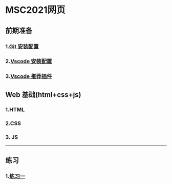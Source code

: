 <!--
 * @Author: 目棃
 * @LastEditTime: 2021-11-14 20:44:27
 * @Description: README
-->
# MSC2021网页
## 前期准备

### 1.[Git 安装配置](.\Reference\前期准备\Git_安装配置.md)

### 2.[Vscode 安装配置](.\Reference\前期准备\Vscode_安装配置.md)
### 3.[Vscode 推荐插件](.\Reference\前期准备\Vscode_推荐插件.md)

## Web 基础(html+css+js)
### 1.HTML
### 2.CSS
### 3. JS
---
## 练习
### 1.[练习一](https://github.com/BTMuli/MSC2021/Tasks/Exercise1/README.md)